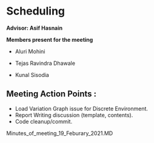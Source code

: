 # Scheduling

**Advisor: Asif Hasnain**

**Members present for the meeting**

* Aluri Mohini 

* Tejas Ravindra Dhawale

* Kunal Sisodia


## Meeting Action Points :
 
  * Load Variation Graph issue for Discrete Environment.
  * Report Writing discussion (template, contents).
  * Code cleanup/commit.
  
Minutes_of_meeting_19_Feburary_2021.MD

